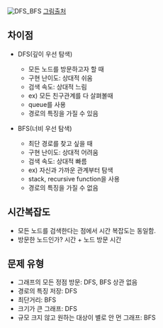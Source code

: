 ![DFS_BFS](https://github.com/uniye/algorithm_theory/assets/92070609/61075627-0aa1-4a4f-8370-763547b9686f)
[그림출처](https://iancoding.tistory.com/329)

## 차이점
- DFS(깊이 우선 탐색)
  - 모든 노드를 방문하고자 할 때
  - 구현 난이도: 상대적 쉬움
  - 검색 속도: 상대적 느림
  - ex) 모든 친구관계를 다 살펴볼때
  - queue를 사용
  - 경로의 특징을 가질 수 있음

- BFS(너비 우선 탐색)
  - 최단 경로를 찾고 싶을 때
  - 구현 난이도: 상대적 어려움
  - 검색 속도: 상대적 빠름
  - ex) 자신과 가까운 관계부터 탐색
  - stack, recursive function을 사용
  - 경로의 특징을 가질 수 없음

## 시간복잡도
- 모든 노드를 검색한다는 점에서 시간 복잡도는 동일함.
- 방문한 노드인가? 시간 + 노드 방문 시간

## 문제 유형
- 그래프의 모든 정점 방문: DFS, BFS 상관 없음
- 경로의 특징 저장: DFS
- 최단거리: BFS
- 크기가 큰 그래프: DFS
- 규모 크지 않고 원하는 대상이 별로 안 먼 그래프: BFS

